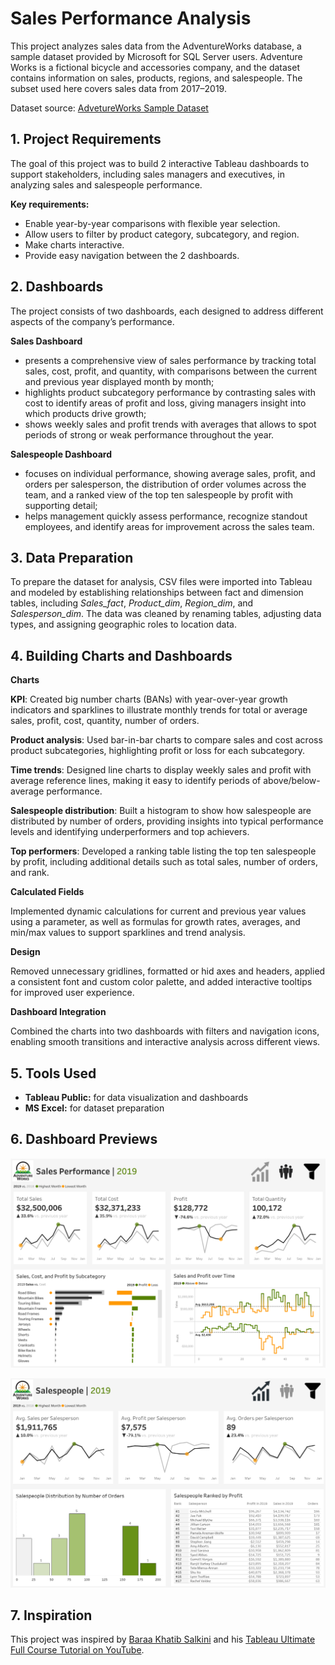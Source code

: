 # Sales Performance Analysis
This project analyzes sales data from the AdventureWorks database, a sample dataset provided by Microsoft for SQL Server users. Adventure Works is a fictional bicycle and accessories company, and the dataset contains information on sales, products, regions, and salespeople. The subset used here covers sales data from 2017–2019.

Dataset source: [AdvetureWorks Sample Dataset](https://learn.microsoft.com/en-us/sql/samples/adventureworks-install-configure?view=sql-server-ver17&tabs=ssms)

## 1. Project Requirements

The goal of this project was to build 2 interactive Tableau dashboards to support stakeholders, including sales managers and executives, in analyzing sales and salespeople performance.

**Key requirements:**
- Enable year-by-year comparisons with flexible year selection.
- Allow users to filter by product category, subcategory, and region.
- Make charts interactive.
- Provide easy navigation between the 2 dashboards.

## 2. Dashboards

The project consists of two dashboards, each designed to address different aspects of the company’s performance.

**Sales Dashboard**

- presents a comprehensive view of sales performance by tracking total sales, cost, profit, and quantity, with comparisons between the current and previous year displayed month by month;
- highlights product subcategory performance by contrasting sales with cost to identify areas of profit and loss, giving managers insight into which products drive growth;
- shows weekly sales and profit trends with averages that allows to spot periods of strong or weak performance throughout the year.

**Salespeople Dashboard**

- focuses on individual performance, showing average sales, profit, and orders per salesperson, the distribution of order volumes across the team, and a ranked view of the top ten salespeople by profit with supporting detail;
- helps management quickly assess performance, recognize standout employees, and identify areas for improvement across the sales team.

## 3. Data Preparation

To prepare the dataset for analysis, CSV files were imported into Tableau and modeled by establishing relationships between fact and dimension tables, including *Sales_fact*, *Product_dim*, *Region_dim*, and *Salesperson_dim*. The data was cleaned by renaming tables, adjusting data types, and assigning geographic roles to location data.

## 4. Building Charts and Dashboards

**Charts**

**KPI**: Created big number charts (BANs) with year-over-year growth indicators and sparklines to illustrate monthly trends for total or average sales, profit, cost, quantity, number of orders.

**Product analysis**: Used bar-in-bar charts to compare sales and cost across product subcategories, highlighting profit or loss for each subcategory.

**Time trends**: Designed line charts to display weekly sales and profit with average reference lines, making it easy to identify periods of above/below-average performance.

**Salespeople distribution**: Built a histogram to show how salespeople are distributed by number of orders, providing insights into typical performance levels and identifying underperformers and top achievers.

**Top performers**: Developed a ranking table listing the top ten salespeople by profit, including additional details such as total sales, number of orders, and rank.

**Calculated Fields**

Implemented dynamic calculations for current and previous year values using a parameter, as well as formulas for growth rates, averages, and min/max values to support sparklines and trend analysis.

**Design**

Removed unnecessary gridlines, formatted or hid axes and headers, applied a consistent font and custom color palette, and added interactive tooltips for improved user experience.

**Dashboard Integration**

Combined the charts into two dashboards with filters and navigation icons, enabling smooth transitions and interactive analysis across different views.

## 5. Tools Used

- **Tableau Public:** for data visualization and dashboards
- **MS Excel:** for dataset preparation

## 6. Dashboard Previews

![Sales Performance Dashboard](screenshots/dashboard1.png)

![Salespeople Performance Dashboard](screenshots/dashboard2.png)

## 7. Inspiration

This project was inspired by [Baraa Khatib Salkini](linkedin.com/in/baraa-khatib-salkini-845b1b55) and his [Tableau Ultimate Full Course Tutorial on YouTube](https://youtu.be/K3pXnbniUcM?si=qtDyBE5MnNACMDpB).

